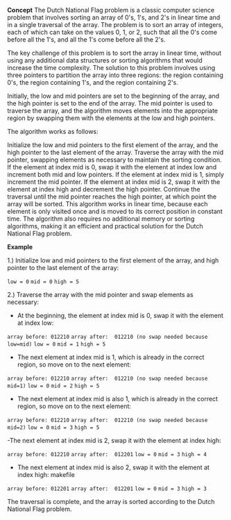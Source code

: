 **Concept**
The Dutch National Flag problem is a classic computer science problem that involves sorting an array of 0's, 1's, and 2's in linear time and in a single traversal of the array. The problem is to sort an array of integers, each of which can take on the values 0, 1, or 2, such that all the 0's come before all the 1's, and all the 1's come before all the 2's.

The key challenge of this problem is to sort the array in linear time, without using any additional data structures or sorting algorithms that would increase the time complexity. The solution to this problem involves using three pointers to partition the array into three regions: the region containing 0's, the region containing 1's, and the region containing 2's.

Initially, the low and mid pointers are set to the beginning of the array, and the high pointer is set to the end of the array. The mid pointer is used to traverse the array, and the algorithm moves elements into the appropriate region by swapping them with the elements at the low and high pointers.

The algorithm works as follows:

Initialize the low and mid pointers to the first element of the array, and the high pointer to the last element of the array.
Traverse the array with the mid pointer, swapping elements as necessary to maintain the sorting condition. If the element at index mid is 0, swap it with the element at index low and increment both mid and low pointers. If the element at index mid is 1, simply increment the mid pointer. If the element at index mid is 2, swap it with the element at index high and decrement the high pointer.
Continue the traversal until the mid pointer reaches the high pointer, at which point the array will be sorted.
This algorithm works in linear time, because each element is only visited once and is moved to its correct position in constant time. The algorithm also requires no additional memory or sorting algorithms, making it an efficient and practical solution for the Dutch National Flag problem.

**Example**

1.) Initialize low and mid pointers to the first element of the array, and high pointer to the last element of the array:

```low = 0```
```mid = 0```
```high = 5```

2.) Traverse the array with the mid pointer and swap elements as necessary:

- At the beginning, the element at index mid is 0, swap it with the element at index low:

```array before: 012210```
```array after:  012210 (no swap needed because low=mid)```
```low = 0```
```mid = 1```
```high = 5```

- The next element at index mid is 1, which is already in the correct region, so move on to the next element:

```array before: 012210```
```array after:  012210 (no swap needed because mid=1)```
```low = 0```
```mid = 2```
```high = 5```

- The next element at index mid is also 1, which is already in the correct region, so move on to the next element:


```array before: 012210```
```array after:  012210 (no swap needed because mid=2)```
```low = 0```
```mid = 3```
```high = 5```

-The next element at index mid is 2, swap it with the element at index high:

```array before: 012210```
```array after:  012201```
```low = 0```
```mid = 3```
```high = 4```

- The next element at index mid is also 2, swap it with the element at index high:
makefile

```array before: 012201```
```array after:  012201```
```low = 0```
```mid = 3```
```high = 3```

The traversal is complete, and the array is sorted according to the Dutch National Flag problem.